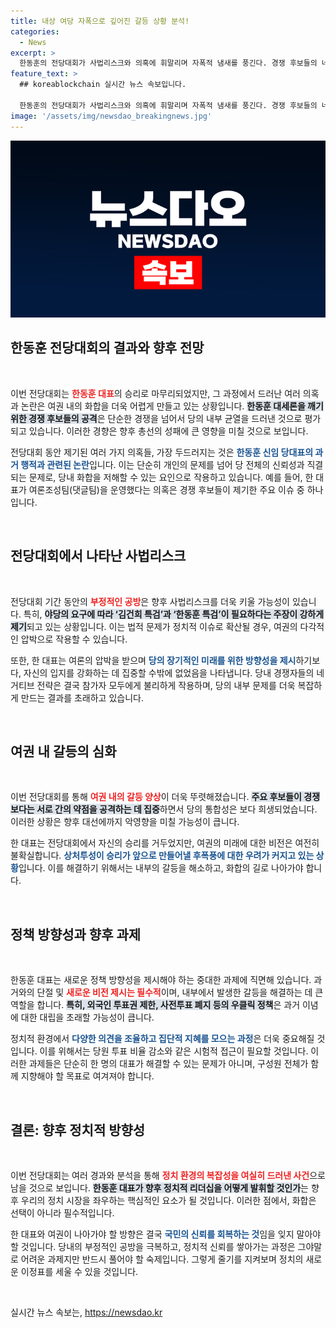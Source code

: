 ```yaml
---
title: 내상 여당 자폭으로 깊어진 갈등 상황 분석!
categories:
  - News
excerpt: >
  한동훈의 전당대회가 사법리스크와 의혹에 휘말리며 자폭적 냄새를 풍긴다. 경쟁 후보들의 네거티브 공세가 이어지는 가운데, 화합은 멀어지고 총선 참패에 대한 반성과 쇄신은 뒤로 밀렸다. 이번 전당대회가 남긴 상처는 여권의 미래에 불안 요소로 작용할 전망이다.
feature_text: >
  ## koreablockchain 실시간 뉴스 속보입니다.

  한동훈의 전당대회가 사법리스크와 의혹에 휘말리며 자폭적 냄새를 풍긴다. 경쟁 후보들의 네거티브 공세가 이어지는 가운데, 화합은 멀어지고 총선 참패에 대한 반성과 쇄신은 뒤로 밀렸다. 이번 전당대회가 남긴 상처는 여권의 미래에 불안 요소로 작용할 전망이다.
image: '/assets/img/newsdao_breakingnews.jpg'
---
```


<p><img src="/assets/img/newsdao_breakingnews.jpg" alt="koreablockchain 속보" /></p>

<h2 data-ke-size="size26">한동훈 전당대회의 결과와 향후 전망</h2>

<p data-ke-size="size16">&nbsp;</p>

<p>이번 전당대회는 <b><span style="color: #ee2323;">한동훈 대표</span></b>의 승리로 마무리되었지만, 그 과정에서 드러난 여러 의혹과 논란은 여권 내의 화합을 더욱 어렵게 만들고 있는 상황입니다. <b><span style="background-color: #21538527;">한동훈 대세론을 깨기 위한 경쟁 후보들의 공격</span></b>은 단순한 경쟁을 넘어서 당의 내부 균열을 드러낸 것으로 평가되고 있습니다. 이러한 경향은 향후 총선의 성패에 큰 영향을 미칠 것으로 보입니다. </p>

<p>전당대회 동안 제기된 여러 가지 의혹들, 가장 두드러지는 것은 <b><span style="color: #1a5490;">한동훈 신임 당대표의 과거 행적과 관련된 논란</span></b>입니다. 이는 단순히 개인의 문제를 넘어 당 전체의 신뢰성과 직결되는 문제로, 당내 화합을 저해할 수 있는 요인으로 작용하고 있습니다. 예를 들어, 한 대표가 여론조성팀(댓글팀)을 운영했다는 의혹은 경쟁 후보들이 제기한 주요 이슈 중 하나입니다. </p>

<p data-ke-size="size16">&nbsp;</p>

<h2 data-ke-size="size26">전당대회에서 나타난 사법리스크</h2>

<p data-ke-size="size16">&nbsp;</p>

<p>전당대회 기간 동안의 <b><span style="color: #ee2323;">부정적인 공방</span></b>은 향후 사법리스크를 더욱 키울 가능성이 있습니다. 특히, <b><span style="background-color: #21538527;">야당의 요구에 따라 ‘김건희 특검’과 ‘한동훈 특검’이 필요하다는 주장이 강하게 제기</span></b>되고 있는 상황입니다. 이는 법적 문제가 정치적 이슈로 확산될 경우, 여권의 다각적인 압박으로 작용할 수 있습니다. </p>

<p>또한, 한 대표는 여론의 압박을 받으며 <b><span style="color: #1a5490;">당의 장기적인 미래를 위한 방향성을 제시</span></b>하기보다, 자신의 입지를 강화하는 데 집중할 수밖에 없었음을 나타냅니다. 당내 경쟁자들의 네거티브 전략은 결국 참가자 모두에게 불리하게 작용하며, 당의 내부 문제를 더욱 복잡하게 만드는 결과를 초래하고 있습니다.</p>

<p data-ke-size="size16">&nbsp;</p>

<h2 data-ke-size="size26">여권 내 갈등의 심화</h2>

<p data-ke-size="size16">&nbsp;</p>

<p>이번 전당대회를 통해 <b><span style="color: #ee2323;">여권 내의 갈등 양상</span></b>이 더욱 뚜렷해졌습니다. <b><span style="background-color: #21538527;">주요 후보들이 경쟁보다는 서로 간의 약점을 공격하는 데 집중</span></b>하면서 당의 통합성은 보다 희생되었습니다. 이러한 상황은 향후 대선에까지 악영향을 미칠 가능성이 큽니다. </p>

<p>한 대표는 전당대회에서 자신의 승리를 거두었지만, 여권의 미래에 대한 비전은 여전히 불확실합니다. <b><span style="color: #1a5490;">상처투성이 승리가 앞으로 만들어낼 후폭풍에 대한 우려가 커지고 있는 상황</span></b>입니다. 이를 해결하기 위해서는 내부의 갈등을 해소하고, 화합의 길로 나아가야 합니다.</p>

<p data-ke-size="size16">&nbsp;</p>

<h2 data-ke-size="size26">정책 방향성과 향후 과제</h2>

<p data-ke-size="size16">&nbsp;</p>

<p>한동훈 대표는 새로운 정책 방향성을 제시해야 하는 중대한 과제에 직면해 있습니다. 과거와의 단절 및 <b><span style="color: #ee2323;">새로운 비전 제시는 필수적</span></b>이며, 내부에서 발생한 갈등을 해결하는 데 큰 역할을 합니다. <b><span style="background-color: #21538527;">특히, 외국인 투표권 제한, 사전투표 폐지 등의 우클릭 정책</span></b>은 과거 이념에 대한 대립을 초래할 가능성이 큽니다.</p>

<p>정치적 환경에서 <b><span style="color: #1a5490;">다양한 의견을 조율하고 집단적 지혜를 모으는 과정</span></b>은 더욱 중요해질 것입니다. 이를 위해서는 당원 투표 비율 감소와 같은 시험적 접근이 필요할 것입니다. 이러한 과제들은 단순히 한 명의 대표가 해결할 수 있는 문제가 아니며, 구성원 전체가 함께 지향해야 할 목표로 여겨져야 합니다.</p>

<p data-ke-size="size16">&nbsp;</p>

<h2 data-ke-size="size26">결론: 향후 정치적 방향성</h2>

<p data-ke-size="size16">&nbsp;</p>

<p>이번 전당대회는 여러 경과와 분석을 통해 <b><span style="color: #ee2323;">정치 환경의 복잡성을 여실히 드러낸 사건</span></b>으로 남을 것으로 보입니다. <b><span style="background-color: #21538527;">한동훈 대표가 향후 정치적 리더십을 어떻게 발휘할 것인가</span></b>는 향후 우리의 정치 시장을 좌우하는 핵심적인 요소가 될 것입니다. 이러한 점에서, 화합은 선택이 아니라 필수적입니다. </p>

<p>한 대표와 여권이 나아가야 할 방향은 결국 <b><span style="color: #1a5490;">국민의 신뢰를 회복하는 것</span></b>임을 잊지 말아야 할 것입니다. 당내의 부정적인 공방을 극복하고, 정치적 신뢰를 쌓아가는 과정은 그야말로 어려운 과제지만 반드시 풀어야 할 숙제입니다. 그렇게 줄기를 지켜보며 정치의 새로운 이정표를 세울 수 있을 것입니다. </p>

<p data-ke-size="size16">&nbsp;</p>
실시간 뉴스 속보는, <a href="https://newsdao.kr" rel="dofollow">https://newsdao.kr</a>


